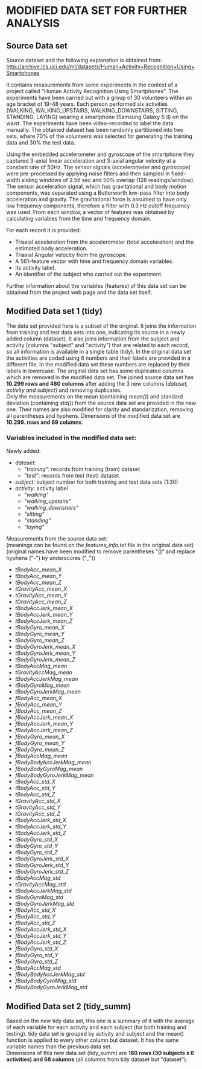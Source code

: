 # MODIFIED DATA SET FOR FURTHER ANALYSIS

## Source Data set
Source dataset and the following explanation is obtained from:
http://archive.ics.uci.edu/ml/datasets/Human+Activity+Recognition+Using+Smartphones

It contains measurements from some experiments in the context of a project called "Human Activity Recognition Using Smartphones". The experiments have been carried out with a group of 30 volunteers within an age bracket of 19-48 years. Each person performed six activities (WALKING, WALKING_UPSTAIRS, WALKING_DOWNSTAIRS, SITTING, STANDING, LAYING) wearing a smartphone (Samsung Galaxy S II) on the waist. The experiments have been video-recorded to label the data manually. The obtained dataset has been randomly partitioned into two sets, where 70% of the volunteers was selected for generating the training data and 30% the test data.

Using the embedded accelerometer and gyroscope of the smartphone they captured 3-axial linear acceleration and 3-axial angular velocity at a constant rate of 50Hz. The sensor signals (accelerometer and gyroscope) were pre-processed by applying noise filters and then sampled in fixed-width sliding windows of 2.56 sec and 50% overlap (128 readings/window). The sensor acceleration signal, which has gravitational and body motion components, was separated using a Butterworth low-pass filter into body acceleration and gravity. The gravitational force is assumed to have only low frequency components, therefore a filter with 0.3 Hz cutoff frequency was used. From each window, a vector of features was obtained by calculating variables from the time and frequency domain.

For each record it is provided:
* Triaxial acceleration from the accelerometer (total acceleration) and the estimated body acceleration.
* Triaxial Angular velocity from the gyroscope. 
* A 561-feature vector with time and frequency domain variables. 
* Its activity label. 
* An identifier of the subject who carried out the experiment.

Further information about the variables (features) of this data set can be obtained from the project web page and the data set itself.

## Modified Data set 1 (tidy)
The data set provided here is a subset of the original. It joins the information from training and test data sets into one, indicating its source in a newly added column (dataset). It also joins information from the subject and activity (columns "subject" and "activity") that are related to each record, so all information is available in a single table (tidy). In the original data set the activities are coded using 6 numbers and their labels are provided in a different file. In the modified data set these numbers are replaced by their labels in lowercase. The original data set has some duplicated columns which are removed in the modified data set. The joined source data set has **10.299 rows and 480 columns** after adding the 3 new columns (*dataset, activity and subject*) and removing duplicates.  
Only the measurements on the mean (containing *mean()*) and standard deviation (containing *std()*) from the source data set are provided in the new one. Their names are also modified for clarity and standarization, removing all parentheses and hyphens.
Dimensions of the modified data set are **10.299. rows and 69 columns**.

### Variables included in the modified data set:

Newly added:
* *dataset*:
	+ *"training"*: records from training (train) dataset
	+ *"test"*: records from test (test) dataset
* *subject*: subject number for both training and test data sets (1:30)
* *activity*: activity label
	+ *"walking"*
	+ *"walking_upstairs"*
	+ *"walking_downstairs"*
	+ *"sitting"*
	+ *"standing"*
	+ *"laying"*

Measurements from the source data set:  
(meanings can be found on the *features_info.txt* file in the original data set)
(original names have been modified to remove parentheses "()" and replace hyphens ("-") by underscores ("_"))

* *tBodyAcc_mean_X*
* *tBodyAcc_mean_Y*
* *tBodyAcc_mean_Z*
* *tGravityAcc_mean_X*
* *tGravityAcc_mean_Y*
* *tGravityAcc_mean_Z*
* *tBodyAccJerk_mean_X*
* *tBodyAccJerk_mean_Y*
* *tBodyAccJerk_mean_Z*
* *tBodyGyro_mean_X*
* *tBodyGyro_mean_Y*
* *tBodyGyro_mean_Z*
* *tBodyGyroJerk_mean_X*
* *tBodyGyroJerk_mean_Y*
* *tBodyGyroJerk_mean_Z*
* *tBodyAccMag_mean*
* *tGravityAccMag_mean*
* *tBodyAccJerkMag_mean*
* *tBodyGyroMag_mean*
* *tBodyGyroJerkMag_mean*
* *fBodyAcc_mean_X*
* *fBodyAcc_mean_Y*
* *fBodyAcc_mean_Z*
* *fBodyAccJerk_mean_X*
* *fBodyAccJerk_mean_Y*
* *fBodyAccJerk_mean_Z*
* *fBodyGyro_mean_X*
* *fBodyGyro_mean_Y*
* *fBodyGyro_mean_Z*
* *fBodyAccMag_mean*
* *fBodyBodyAccJerkMag_mean*
* *fBodyBodyGyroMag_mean*
* *fBodyBodyGyroJerkMag_mean*
* *tBodyAcc_std_X*
* *tBodyAcc_std_Y*
* *tBodyAcc_std_Z*
* *tGravityAcc_std_X*
* *tGravityAcc_std_Y*
* *tGravityAcc_std_Z*
* *tBodyAccJerk_std_X*
* *tBodyAccJerk_std_Y*
* *tBodyAccJerk_std_Z*
* *tBodyGyro_std_X*
* *tBodyGyro_std_Y*
* *tBodyGyro_std_Z*
* *tBodyGyroJerk_std_X*
* *tBodyGyroJerk_std_Y*
* *tBodyGyroJerk_std_Z*
* *tBodyAccMag_std*
* *tGravityAccMag_std*
* *tBodyAccJerkMag_std*
* *tBodyGyroMag_std*
* *tBodyGyroJerkMag_std*
* *fBodyAcc_std_X*
* *fBodyAcc_std_Y*
* *fBodyAcc_std_Z*
* *fBodyAccJerk_std_X*
* *fBodyAccJerk_std_Y*
* *fBodyAccJerk_std_Z*
* *fBodyGyro_std_X*
* *fBodyGyro_std_Y*
* *fBodyGyro_std_Z*
* *fBodyAccMag_std*
* *fBodyBodyAccJerkMag_std*
* *fBodyBodyGyroMag_std*
* *fBodyBodyGyroJerkMag_std*

## Modified Data set 2 (tidy_summ)
Based on the new tidy data set, this one is a summary of it with the average of each variable for each activity and each subject (for both training and testing).
tidy data set is grouped by activity and subject and the mean() function is applied to every other column but dataset. It has the same variable names than the previous data set.  
Dimensions of this new data set (tidy_summ) are **180 rows (30 subjects x 6 activities) and 68 columns** (all columns from tidy dataset but "dataset").







